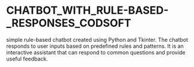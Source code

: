 # CHATBOT_WITH_RULE-BASED-_RESPONSES_CODSOFT
simple rule-based chatbot created using Python and Tkinter. The chatbot responds to user inputs based on predefined rules and patterns. It is an interactive assistant that can respond to common questions and provide useful feedback.
